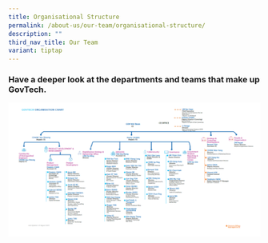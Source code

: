 ```yaml
---
title: Organisational Structure
permalink: /about-us/our-team/organisational-structure/
description: ""
third_nav_title: Our Team
variant: tiptap
---
```

### Have a deeper look at the departments and teams that make up GovTech.

![GovTech Organisation Chart August 2023](/images/About%20Us/GovTech_Org_Chart_Aug2023.PNG)